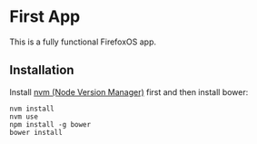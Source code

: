 # First App

This is a fully functional FirefoxOS app.

## Installation

Install [nvm (Node Version Manager)](https://github.com/creationix/nvm) first and
then install bower:

    nvm install
    nvm use
    npm install -g bower
    bower install

